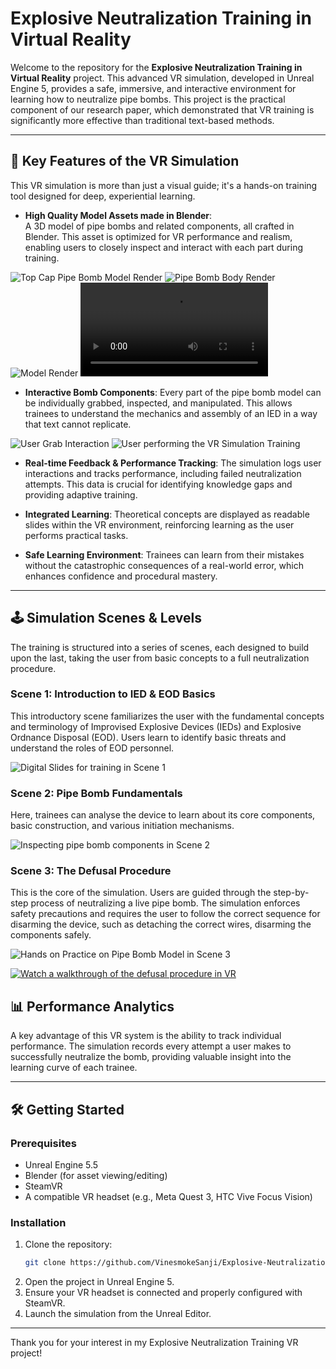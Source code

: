 # Explosive Neutralization Training in Virtual Reality

Welcome to the repository for the **Explosive Neutralization Training in Virtual Reality** project. This advanced VR simulation, developed in Unreal Engine 5, provides a safe, immersive, and interactive environment for learning how to neutralize pipe bombs. This project is the practical component of our research paper, which demonstrated that VR training is significantly more effective than traditional text-based methods.

---

## 🚀 Key Features of the VR Simulation

This VR simulation is more than just a visual guide; it's a hands-on training tool designed for deep, experiential learning.

- **High Quality Model Assets made in Blender**:  
  A 3D model of pipe bombs and related components, all crafted in Blender. This asset is optimized for VR performance and realism, enabling users to closely inspect and interact with each part during training.

![Top Cap Pipe Bomb Model Render](https://raw.githubusercontent.com/VinesmokeSanji/Explosive-Neutralization-Training-VR-Project/main/Blender-Renders/1920x1080%20top%20cap%20structure.png)
![Pipe Bomb Body Render](https://raw.githubusercontent.com/VinesmokeSanji/Explosive-Neutralization-Training-VR-Project/main/Blender-Renders/1920x1080%20pipe%20body%20structure.png)
![Model Render](https://raw.githubusercontent.com/VinesmokeSanji/Explosive-Neutralization-Training-VR-Project/main/Blender-Renders/2560x1600%20open%20scene2.png)
![Model Assembly-Disassembly Animation](https://raw.githubusercontent.com/VinesmokeSanji/Explosive-Neutralization-Training-VR-Project/main/Blender-Renders/pipe_bomb_animation.mp4)

- **Interactive Bomb Components**: Every part of the pipe bomb model can be individually grabbed, inspected, and manipulated. This allows trainees to understand the mechanics and assembly of an IED in a way that text cannot replicate.

![User Grab Interaction](https://raw.githubusercontent.com/VinesmokeSanji/Explosive-Neutralization-Training-VR-Project/main/Blender-Renders/GrabInteraction.png)
![User performing the VR Simulation Training](https://raw.githubusercontent.com/VinesmokeSanji/Explosive-Neutralization-Training-VR-Project/main/Blender-Renders/user_in_simulation.jpg)

- **Real-time Feedback & Performance Tracking**: The simulation logs user interactions and tracks performance, including failed neutralization attempts. This data is crucial for identifying knowledge gaps and providing adaptive training.

- **Integrated Learning**: Theoretical concepts are displayed as readable slides within the VR environment, reinforcing learning as the user performs practical tasks.

- **Safe Learning Environment**: Trainees can learn from their mistakes without the catastrophic consequences of a real-world error, which enhances confidence and procedural mastery.

---

## 🕹️ Simulation Scenes & Levels

The training is structured into a series of scenes, each designed to build upon the last, taking the user from basic concepts to a full neutralization procedure.

### Scene 1: Introduction to IED & EOD Basics

This introductory scene familiarizes the user with the fundamental concepts and terminology of Improvised Explosive Devices (IEDs) and Explosive Ordnance Disposal (EOD). Users learn to identify basic threats and understand the roles of EOD personnel.

![Digital Slides for training in Scene 1](https://raw.githubusercontent.com/VinesmokeSanji/Explosive-Neutralization-Training-VR-Project/main/Blender-Renders/Scene1.png)

### Scene 2: Pipe Bomb Fundamentals

Here, trainees can analyse the device to learn about its core components, basic construction, and various initiation mechanisms.

![Inspecting pipe bomb components in Scene 2](https://raw.githubusercontent.com/VinesmokeSanji/Explosive-Neutralization-Training-VR-Project/main/Blender-Renders/Scene2.png)

### Scene 3: The Defusal Procedure

This is the core of the simulation. Users are guided through the step-by-step process of neutralizing a live pipe bomb. The simulation enforces safety precautions and requires the user to follow the correct sequence for disarming the device, such as detaching the correct wires, disarming the components safely.

![Hands on Practice on Pipe Bomb Model in Scene 3](https://raw.githubusercontent.com/VinesmokeSanji/Explosive-Neutralization-Training-VR-Project/main/Blender-Renders/Scene3.png)

[![Watch a walkthrough of the defusal procedure in VR](https://raw.githubusercontent.com/VinesmokeSanji/Explosive-Neutralization-Training-VR-Project/main/Images/defusal_video_thumbnail.png)](https://raw.githubusercontent.com/VinesmokeSanji/Explosive-Neutralization-Training-VR-Project/main/Blender-Renders/Simulation_Demo_Video.mp4)

## 📊 Performance Analytics

A key advantage of this VR system is the ability to track individual performance. The simulation records every attempt a user makes to successfully neutralize the bomb, providing valuable insight into the learning curve of each trainee.

---

## 🛠️ Getting Started

### Prerequisites

- Unreal Engine 5.5
- Blender (for asset viewing/editing)
- SteamVR
- A compatible VR headset (e.g., Meta Quest 3, HTC Vive Focus Vision)

### Installation

1.  Clone the repository:
    ```sh
    git clone https://github.com/VinesmokeSanji/Explosive-Neutralization-Training-VR-Project.git
    ```
2.  Open the project in Unreal Engine 5.
3.  Ensure your VR headset is connected and properly configured with SteamVR.
4.  Launch the simulation from the Unreal Editor.

---

Thank you for your interest in my Explosive Neutralization Training VR project!
